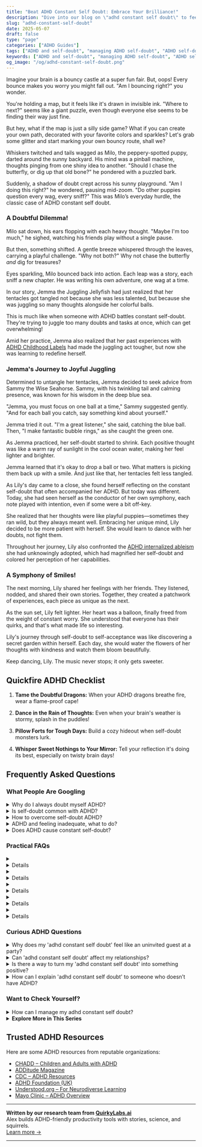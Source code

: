 ```yaml
---
title: "Beat ADHD Constant Self Doubt: Embrace Your Brilliance!"
description: "Dive into our blog on \"adhd constant self doubt\" to feel seen and embraced! Discover playful insights and glittery paths to overcome self-doubt. 🌟"
slug: "adhd-constant-self-doubt"
date: 2025-05-07
draft: false
type: "page"
categories: ["ADHD Guides"]
tags: ["ADHD and self-doubt", "managing ADHD self-doubt", "ADHD self-doubt strategies", "coping with ADHD uncertainty", "overcoming ADHD mental hurdles", "adult ADHD emotional challenges", "playful approaches to ADHD self-doubt"]
keywords: ["ADHD and self-doubt", "managing ADHD self-doubt", "ADHD self-doubt strategies", "coping with ADHD uncertainty", "overcoming ADHD mental hurdles", "adult ADHD emotional challenges", "playful approaches to ADHD self-doubt"]
og_image: "/og/adhd-constant-self-doubt.png"
---
```


Imagine your brain is a bouncy castle at a super fun fair. But, oops! Every bounce makes you worry you might fall out. "Am I bouncing right?" you wonder.

You're holding a map, but it feels like it's drawn in invisible ink. "Where to next?" seems like a giant puzzle, even though everyone else seems to be finding their way just fine.

But hey, what if the map is just a silly side game? What if you can create your own path, decorated with your favorite colors and sparkles? Let's grab some glitter and start marking your own bouncy route, shall we?

Whiskers twitched and tails wagged as Milo, the peppery-spotted puppy, darted around the sunny backyard. His mind was a pinball machine, thoughts pinging from one shiny idea to another. "Should I chase the butterfly, or dig up that old bone?" he pondered with a puzzled bark.

Suddenly, a shadow of doubt crept across his sunny playground. "Am I doing this right?" he wondered, pausing mid-zoom. "Do other puppies question every wag, every sniff?" This was Milo’s everyday hurdle, the classic case of ADHD constant self doubt.

### A Doubtful Dilemma!

Milo sat down, his ears flopping with each heavy thought. "Maybe I'm too much," he sighed, watching his friends play without a single pause.

But then, something shifted. A gentle breeze whispered through the leaves, carrying a playful challenge. "Why not both?" Why not chase the butterfly *and* dig for treasures?

Eyes sparkling, Milo bounced back into action. Each leap was a story, each sniff a new chapter. He was writing his own adventure, one wag at a time.

In our story, Jemma the Juggling Jellyfish had just realized that her tentacles got tangled not because she was less talented, but because she was juggling so many thoughts alongside her colorful balls.

This is much like when someone with ADHD battles constant self-doubt. They're trying to juggle too many doubts and tasks at once, which can get overwhelming!

Amid her practice, Jemma also realized that her past experiences with [ADHD Childhood Labels](/pages/adhd-childhood-labels/) had made the juggling act tougher, but now she was learning to redefine herself.

### Jemma's Journey to Joyful Juggling

Determined to untangle her tentacles, Jemma decided to seek advice from Sammy the Wise Seahorse. Sammy, with his twinkling tail and calming presence, was known for his wisdom in the deep blue sea.

"Jemma, you must focus on one ball at a time," Sammy suggested gently. "And for each ball you catch, say something kind about yourself."

Jemma tried it out. "I'm a great listener," she said, catching the blue ball. Then, "I make fantastic bubble rings," as she caught the green one.

As Jemma practiced, her self-doubt started to shrink. Each positive thought was like a warm ray of sunlight in the cool ocean water, making her feel lighter and brighter.

Jemma learned that it's okay to drop a ball or two. What matters is picking them back up with a smile. And just like that, her tentacles felt less tangled.

As Lily's day came to a close, she found herself reflecting on the constant self-doubt that often accompanied her ADHD. But today was different. Today, she had seen herself as the conductor of her own symphony, each note played with intention, even if some were a bit off-key.

She realized that her thoughts were like playful puppies—sometimes they ran wild, but they always meant well. Embracing her unique mind, Lily decided to be more patient with herself. She would learn to dance with her doubts, not fight them.

Throughout her journey, Lily also confronted the [ADHD internalized ableism](/pages/adhd-internalized-ableism/) she had unknowingly adopted, which had magnified her self-doubt and colored her perception of her capabilities.

### A Symphony of Smiles!

The next morning, Lily shared her feelings with her friends. They listened, nodded, and shared their own stories. Together, they created a patchwork of experiences, each piece as unique as the next.

As the sun set, Lily felt lighter. Her heart was a balloon, finally freed from the weight of constant worry. She understood that everyone has their quirks, and that's what made life so interesting.

Lily's journey through self-doubt to self-acceptance was like discovering a secret garden within herself. Each day, she would water the flowers of her thoughts with kindness and watch them bloom beautifully.

Keep dancing, Lily. The music never stops; it only gets sweeter.

## Quickfire ADHD Checklist

1. **Tame the Doubtful Dragons:** When your ADHD dragons breathe fire, wear a flame-proof cape!

2. **Dance in the Rain of Thoughts:** Even when your brain's weather is stormy, splash in the puddles!

3. **Pillow Forts for Tough Days:** Build a cozy hideout when self-doubt monsters lurk.

4. **Whisper Sweet Nothings to Your Mirror:** Tell your reflection it's doing its best, especially on twisty brain days!

## Frequently Asked Questions



### What People Are Googling

<details><summary>Why do I always doubt myself ADHD?</summary><p>It's really common to feel that way when you have ADHD. This often stems from a lifetime of experiences where unexpected challenges with attention, organization, or following through might have led to misunderstandings or criticism. These experiences can really wear on your self-confidence. Remember, your ADHD doesn't define your worth or your abilities; it just means your brain works a bit differently, and that’s perfectly okay! Let’s focus on strategies that play to your strengths and help you feel more sure of your amazing self.</p></details>
<details><summary>Is self-doubt common with ADHD?</summary><p>Absolutely, self-doubt is quite common among individuals with ADHD, and you're definitely not alone in feeling this way. The challenges with focus, organization, and meeting expectations can sometimes lead to feelings of frustration or questioning one's abilities. It's important to remember that these experiences are more about the way ADHD affects your brain's wiring rather than a reflection of your capabilities or worth. Embracing strategies that work for you and seeking support can help manage these feelings and boost your confidence.</p></details>
<details><summary>How to overcome self-doubt ADHD?</summary><p>Navigating self-doubt with ADHD can feel like a challenging journey, but remember, you're not alone in this. A good starting point is to recognize your thoughts and remind yourself that having self-doubt is a common experience, especially with ADHD. Try breaking tasks into smaller, manageable steps and celebrate each achievement, no matter how small, to build confidence over time. It can also be incredibly helpful to connect with a supportive community or a coach who understands ADHD, where you can share experiences and strategies that resonate with your unique situation.</p></details>
<details><summary>ADHD and feeling inadequate, what to do?</summary><p>Feeling inadequate is a common experience for many with ADHD, but remember, you're not alone in this. Start by acknowledging your feelings without judgment and remind yourself of your unique strengths and past successes. Setting small, achievable goals can help build confidence and provide a clear sense of progress. Also, consider reaching out to a support group or a coach who understands ADHD; sharing your experiences and hearing others can be incredibly validating and empowering.</p></details>
<details><summary>Does ADHD cause constant self-doubt?</summary><p>Absolutely, self-doubt can be a common companion for many with ADHD, and you're not alone in feeling this way. This doubt often stems from past experiences where ADHD symptoms might have led to challenges or misunderstandings in school, work, or relationships. It's like having a little critic in your mind that doesn't always see the full picture of your incredible strengths and creativity. Remember, these feelings are just one part of your story, and with the right strategies and support, you can nurture more self-confidence and appreciate your unique talents.</p></details>



### Practical FAQs

<details><summary><details>What is ADHD constant self doubt and how does it affect individuals?<p>ADHD constant self doubt refers to the persistent feelings of uncertainty and inadequacy that individuals with ADHD often experience. This can affect their self-esteem, decision-making, and overall mental health, leading to challenges in personal and professional settings.</p></details></summary><p>Ah, the nagging cloud of constant self-doubt that often accompanies ADHD can indeed be quite burdensome. This feeling is like having an uninvited critic in your mind, always questioning your decisions and abilities, which can really wear on your self-esteem. It's important to recognize that this self-doubt is just one part of the complex ADHD experience and not a reflection of your true capabilities or worth. Understanding and addressing these feelings with compassion and support can help mitigate their impact, allowing you to see and celebrate your strengths more clearly.</p></details>
<details><summary><details>How can therapy help manage ADHD constant self doubt?<p>Therapy, particularly cognitive behavioral therapy (CBT), can be effective in managing ADHD constant self doubt. It helps individuals recognize and alter negative thought patterns, improve self-esteem, and develop coping strategies to deal with the challenges associated with ADHD.</p></details></summary><p>Therapy can be a wonderfully supportive space for managing the self-doubt that often accompanies ADHD. Cognitive Behavioral Therapy (CBT), in particular, focuses on identifying those pesky negative thought patterns that might tell you you're not enough, and gently helps you reshape them into more positive, supportive beliefs. By building up your toolbox with effective coping strategies, you can start to see your strengths more clearly and feel more grounded in your daily life. It's like having a professional friend who not only understands the challenges of ADHD but also knows exactly how to navigate through them!</p></details>
<details><summary><details>Are there specific strategies to overcome ADHD constant self doubt?<p>Yes, specific strategies to overcome ADHD constant self doubt include setting realistic goals, practicing self-compassion, building a supportive network, and possibly seeking professional help. Mindfulness and stress reduction techniques can also be beneficial in managing self-doubt.</p></details></summary><p>Absolutely, there are indeed helpful strategies to manage the frequent self-doubt that can accompany ADHD. Setting achievable, realistic goals can give you a sense of accomplishment and boost your confidence. It’s also really important to practice self-compassion; be as kind to yourself as you would be to a dear friend. Engaging in mindfulness and stress-reduction techniques can also quiet those doubting voices, giving you a clearer space to recognize and celebrate your own strengths and progress. Remember, you're not alone, and building a network of support can provide encouragement and remind you of your capabilities.</p></details>
<details><summary><details>What role does medication play in addressing ADHD constant self doubt?<p>While medication primarily targets the core symptoms of ADHD such as inattention, impulsivity, and hyperactivity, it can indirectly help reduce ADHD constant self doubt by improving overall cognitive and emotional regulation. This could lead to a decrease in negative self-perception and increase in confidence.</p></details></summary><p>Absolutely, that’s a wonderful question! Medication can indeed play a supportive role in managing the symptoms of ADHD, including those tricky feelings of self-doubt. By helping to stabilize attention, control impulsivity, and manage hyperactivity, medication often enhances one's ability to process and respond to situations more effectively. As a result, this can boost your confidence and reduce feelings of self-doubt, making it a bit easier to navigate daily tasks and social interactions.</p></details>
<details><summary><details>Can lifestyle changes impact ADHD constant self doubt?<p>Yes, lifestyle changes such as regular physical activity, a healthy diet, adequate sleep, and time management can have a positive impact on ADHD constant self doubt. These changes can improve overall brain health, reduce ADHD symptoms, and boost self-esteem.</p></details></summary><p>Absolutely, making some lifestyle tweaks can really help with the self-doubt that often comes hand-in-hand with ADHD. Engaging in regular physical activity isn't just good for your body, but it also releases endorphins that make you feel better about yourself. A nutritious diet and enough sleep can drastically improve your brain function, helping to clear up some of the fog that leads to self-doubt. Plus, mastering time management can give you a real sense of accomplishment, boosting your confidence day by day. So, these changes are not just about physical health—they're a holistic way to uplift yourself.</p></details>



### Curious ADHD Questions

<details><summary>Why does my 'adhd constant self doubt' feel like an uninvited guest at a party?</summary><p>Ah, that feeling of constant self-doubt can really seem like it's crashing your mental party, can't it? It often stems from the challenges and frustrations that come with ADHD, like managing time or keeping up with tasks, which can really wear on your confidence. Remember, this uninvited guest often appears because our brains are wired to look out for what might go wrong as a way to protect us. A cozy little trick is to acknowledge its presence, then gently remind yourself of your past successes and unique strengths to help ease that doubt away. You're doing just fine; let's keep that party going with some positive vibes!</p></details>
<details><summary>Can 'adhd constant self doubt' affect my relationships?</summary><p>Absolutely, self-doubt associated with ADHD can indeed affect relationships, but recognizing this is a great first step! When ADHD leads to feelings of uncertainty or self-criticism, it can sometimes make you question your value in friendships and romantic relationships. It’s important to remember that everyone has unique challenges and your ADHD is just one part of your vibrant self. By communicating openly with your loved ones about how you feel, you can build stronger, more understanding connections. You're not alone in this, and reaching out for support or working with a coach can also be incredibly beneficial.</p></details>
<details><summary>Is there a way to turn my 'adhd constant self doubt' into something positive?</summary><p>Absolutely, transforming self-doubt into a positive force is entirely possible and a wonderful goal! One effective approach is to channel that doubt into curiosity. Instead of letting self-doubt convince you that you can't do something, try using it as a prompt to explore how you might do things differently or better. Embrace learning and adapting as part of your journey. This shift in perspective turns self-doubt into a tool for growth and self-improvement, which can lead to increased resilience and confidence over time.</p></details>
<details><summary>How can I explain 'adhd constant self doubt' to someone who doesn’t have ADHD?</summary><p>Absolutely, explaining the feeling of constant self-doubt with ADHD can be a bit like describing a very intricate dance of thoughts. You might say it’s like having an internal critic that’s always on, persistently questioning your choices, actions, and accomplishments, no matter how small or big. This critic can make it challenging to trust your own decisions or feel confident in your abilities, often coloring your world with uncertainty. When explaining this to someone without ADHD, you could liken it to a radio that never turns off, always broadcasting worries and doubts, making it tough to tune into the more positive and clear channels of thought.</p></details>



### Want to Check Yourself?

<details><summary>How can I manage my adhd constant self doubt?</summary><p>Managing self-doubt with ADHD can feel like a challenging journey, but you're not alone in this. Start by acknowledging your feelings without judgment, as it's perfectly normal. A helpful strategy is to set small, achievable goals that can gradually build your confidence. Consider also keeping a success journal where you jot down even the tiny victories of your day. This can help shift the focus from what you feel you can't do, to celebrating all that you can do and are learning each day. Remember, each small step is a big victory!</p></details>

<script type="application/ld+json">
{
  "@context": "https://schema.org",
  "@type": "FAQPage",
  "mainEntity": [
    {
      "@type": "Question",
      "name": "Why do I always doubt myself ADHD?",
      "acceptedAnswer": {
        "@type": "Answer",
        "text": "It's really common to feel that way when you have ADHD. This often stems from a lifetime of experiences where unexpected challenges with attention, organization, or following through might have led to misunderstandings or criticism. These experiences can really wear on your self-confidence. Remember, your ADHD doesn't define your worth or your abilities; it just means your brain works a bit differently, and that\u2019s perfectly okay! Let\u2019s focus on strategies that play to your strengths and help you feel more sure of your amazing self."
      }
    },
    {
      "@type": "Question",
      "name": "Is self-doubt common with ADHD?",
      "acceptedAnswer": {
        "@type": "Answer",
        "text": "Absolutely, self-doubt is quite common among individuals with ADHD, and you're definitely not alone in feeling this way. The challenges with focus, organization, and meeting expectations can sometimes lead to feelings of frustration or questioning one's abilities. It's important to remember that these experiences are more about the way ADHD affects your brain's wiring rather than a reflection of your capabilities or worth. Embracing strategies that work for you and seeking support can help manage these feelings and boost your confidence."
      }
    },
    {
      "@type": "Question",
      "name": "How to overcome self-doubt ADHD?",
      "acceptedAnswer": {
        "@type": "Answer",
        "text": "Navigating self-doubt with ADHD can feel like a challenging journey, but remember, you're not alone in this. A good starting point is to recognize your thoughts and remind yourself that having self-doubt is a common experience, especially with ADHD. Try breaking tasks into smaller, manageable steps and celebrate each achievement, no matter how small, to build confidence over time. It can also be incredibly helpful to connect with a supportive community or a coach who understands ADHD, where you can share experiences and strategies that resonate with your unique situation."
      }
    },
    {
      "@type": "Question",
      "name": "ADHD and feeling inadequate, what to do?",
      "acceptedAnswer": {
        "@type": "Answer",
        "text": "Feeling inadequate is a common experience for many with ADHD, but remember, you're not alone in this. Start by acknowledging your feelings without judgment and remind yourself of your unique strengths and past successes. Setting small, achievable goals can help build confidence and provide a clear sense of progress. Also, consider reaching out to a support group or a coach who understands ADHD; sharing your experiences and hearing others can be incredibly validating and empowering."
      }
    },
    {
      "@type": "Question",
      "name": "Does ADHD cause constant self-doubt?",
      "acceptedAnswer": {
        "@type": "Answer",
        "text": "Absolutely, self-doubt can be a common companion for many with ADHD, and you're not alone in feeling this way. This doubt often stems from past experiences where ADHD symptoms might have led to challenges or misunderstandings in school, work, or relationships. It's like having a little critic in your mind that doesn't always see the full picture of your incredible strengths and creativity. Remember, these feelings are just one part of your story, and with the right strategies and support, you can nurture more self-confidence and appreciate your unique talents."
      }
    }
  ]
}
</script>
<script type="application/ld+json">
{
  "@context": "https://schema.org",
  "@type": "Article",
  "author": {
    "@type": "Person",
    "name": "QuirkyLabs",
    "url": "https://quirkylabs.ai/about"
  },
  "headline": "\"Beat ADHD Constant Self Doubt: Embrace Your Brilliance!\"",
  "mainEntityOfPage": "https://blog.quirkylabs.ai/pages/adhd-constant-self-doubt/",
  "datePublished": "2025-05-07"
}
</script>
<script type="application/ld+json">
{
  "@context": "https://schema.org",
  "@type": "BreadcrumbList",
  "itemListElement": [
    {
      "@type": "ListItem",
      "position": 1,
      "name": "Home",
      "item": "https://quirkylabs.ai/"
    },
    {
      "@type": "ListItem",
      "position": 2,
      "name": "Blog",
      "item": "https://blog.quirkylabs.ai/"
    },
    {
      "@type": "ListItem",
      "position": 3,
      "name": "\"Beat ADHD Constant Self Doubt: Embrace Your Brilliance!\"",
      "item": "https://blog.quirkylabs.ai/pages/adhd-constant-self-doubt/"
    }
  ]
}
</script>

<details>
<summary><strong>Explore More in This Series</strong></summary>

- [Adhd Feel Lazy](/pages/adhd-feel-lazy/)
- [Adhd Failure Identity](/pages/adhd-failure-identity/)
- [Adhd Labeled As Disruptive](/pages/adhd-labeled-as-disruptive/)
- [Adhd Always In Trouble](/pages/adhd-always-in-trouble/)
- [Adhd Fear Of Looking Dumb](/pages/adhd-fear-of-looking-dumb/)
- [Adhd Feel Dumb](/pages/adhd-feel-dumb/)
- [Adhd Never Good Enough](/pages/adhd-never-good-enough/)
- [Adhd Bad Kid Label](/pages/adhd-bad-kid-label/)
</details>



## Trusted ADHD Resources

Here are some ADHD resources from reputable organizations:

- [CHADD – Children and Adults with ADHD](https://chadd.org)
- [ADDitude Magazine](https://www.additudemag.com)
- [CDC – ADHD Resources](https://www.cdc.gov/ncbddd/adhd)
- [ADHD Foundation (UK)](https://www.adhdfoundation.org.uk)
- [Understood.org – For Neurodiverse Learning](https://www.understood.org)
- [Mayo Clinic – ADHD Overview](https://www.mayoclinic.org/diseases-conditions/adhd)


---

**Written by our research team from [QuirkyLabs.ai](https://quirkylabs.ai)**  
Alex builds ADHD-friendly productivity tools with stories, science, and squirrels.  
[Learn more →](https://quirkylabs.ai)

---